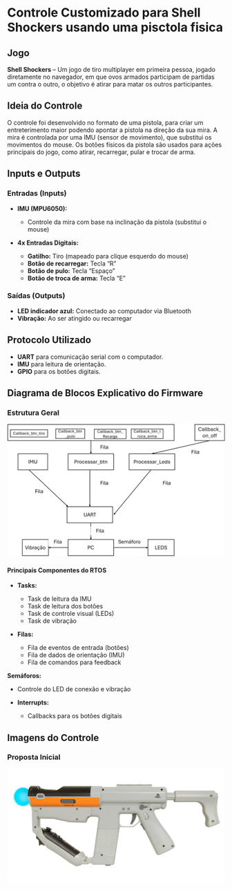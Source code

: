# Controle Customizado para Shell Shockers usando uma pisctola fisica

## Jogo
**Shell Shockers** – Um jogo de tiro multiplayer em primeira pessoa, jogado diretamente no navegador, em que ovos armados participam de partidas um contra o outro, o objetivo é atirar para matar os outros participantes. 

## Ideia do Controle
O controle foi desenvolvido no formato de uma pistola, para criar um entreterimento maior podendo apontar a pistola na direção da sua mira. A mira é controlada por uma IMU (sensor de movimento), que substitui os movimentos do mouse. Os botões físicos da pistola são usados para ações principais do jogo, como atirar, recarregar, pular e trocar de arma.

## Inputs e Outputs

### **Entradas (Inputs)**

- **IMU (MPU6050):**
  - Controle da mira com base na inclinação da pistola (substitui o mouse)

- **4x Entradas Digitais:**
  - **Gatilho:** Tiro (mapeado para clique esquerdo do mouse)
  - **Botão de recarregar:** Tecla “R”
  - **Botão de pulo:** Tecla “Espaço”
  - **Botão de troca de arma:** Tecla “E”

### **Saídas (Outputs)**
- **LED indicador azul:** Conectado ao computador via Bluetooth
- **Vibração:** Ao ser atingido ou recarregar

## Protocolo Utilizado

- **UART** para comunicação serial com o computador.
- **IMU** para leitura de orientação.
- **GPIO** para os botões digitais.

## Diagrama de Blocos Explicativo do Firmware

### **Estrutura Geral**

![Diagrama de Blocos](Diagrama2.png)

#### **Principais Componentes do RTOS**
- **Tasks:**
  - Task de leitura da IMU
  - Task de leitura dos botões
  - Task de controle visual (LEDs)
  - Task de vibração

- **Filas:**
  - Fila de eventos de entrada (botões)
  - Fila de dados de orientação (IMU)
  - Fila de comandos para feedback

 **Semáforos:**

- Controle do LED de conexão e vibração

- **Interrupts:**
  - Callbacks para os botões digitais

## Imagens do Controle

### **Proposta Inicial**

![Proposta inicial](Modelo.jpeg)

